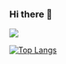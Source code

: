 ### Hi there 👋

 <img src="https://img.shields.io/badge/JavaScript-F7DF1E?style=flat&logo=TypeScript&logoColor=white"/>
 
[![Top Langs](https://github-readme-stats.vercel.app/api/top-langs/?username=HyeeunKim07)](https://github.com/anuraghazra/github-readme-stats)

<!--
**HyeeunKim07/HyeeunKim07** is a ✨ _special_ ✨ repository because its `README.md` (this file) appears on your GitHub profile.

Here are some ideas to get you started:

- 🔭 I’m currently working on ...
- 🌱 I’m currently learning ...
- 👯 I’m looking to collaborate on ...
- 🤔 I’m looking for help with ...
- 💬 Ask me about ...
- 📫 How to reach me: ...
- 😄 Pronouns: ...
- ⚡ Fun fact: ...
-->
